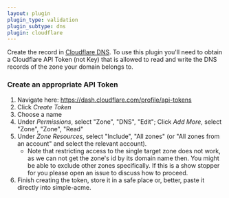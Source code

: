 ```yaml
---
layout: plugin
plugin_type: validation
plugin_subtype: dns
plugin: cloudflare
---
```

Create the record in [Cloudflare DNS](https://www.cloudflare.com/dns/). To use this plugin you'll need to obtain a Cloudflare API Token (not Key) that is allowed
to read and write the DNS records of the zone your domain belongs to.

### Create an appropriate API Token
1. Navigate here: https://dash.cloudflare.com/profile/api-tokens
2. Click *Create Token*
3. Choose a name
4. Under *Permissions*, select "Zone", "DNS", "Edit"; Click *Add More*, select "Zone", "Zone", "Read"
5. Under *Zone Resources*, select "Include", "All zones" (or "All zones from an account" and select the relevant account).
    * Note that restricting access to the single target zone does not work, as we can not get the zone's id by its domain name then. You might be able to exclude other zones specifically. If this is a show stopper for you please open an issue to discuss how to proceed.
6. Finish creating the token, store it in a safe place or, better, paste it directly into simple-acme.